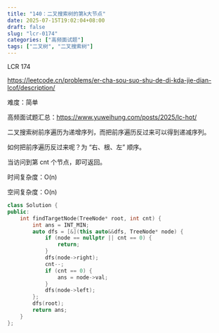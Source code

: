 ```yaml
---
title: "140：二叉搜索树的第k大节点"
date: 2025-07-15T19:02:04+08:00
draft: false
slug: "lcr-0174"
categories: ["高频面试题"]
tags: ["二叉树", "二叉搜索树"]
---
```


LCR 174

https://leetcode.cn/problems/er-cha-sou-suo-shu-de-di-kda-jie-dian-lcof/description/

难度：简单

高频面试题汇总：https://www.yuweihung.com/posts/2025/lc-hot/

二叉搜索树前序遍历为递增序列，而把前序遍历反过来可以得到递减序列。

如何把前序遍历反过来呢？为 “右、根、左” 顺序。

当访问到第 cnt 个节点，即可返回。

时间复杂度：O(n)

空间复杂度：O(n)

<!--more-->

```cpp
class Solution {
public:
    int findTargetNode(TreeNode* root, int cnt) {
        int ans = INT_MIN;
        auto dfs = [&](this auto&&dfs, TreeNode* node) {
            if (node == nullptr || cnt == 0) {
                return;
            }
            dfs(node->right);
            cnt--;
            if (cnt == 0) {
                ans = node->val;
            }
            dfs(node->left);
        };
        dfs(root);
        return ans;
    }
};
```
